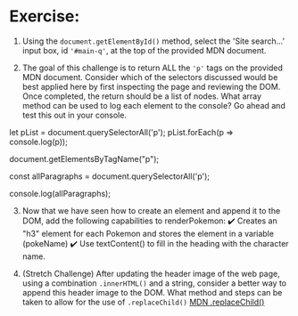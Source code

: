 # Exercise:

1. Using the `document.getElementById()` method, select the 'Site search...' input box, id `'#main-q'`, at the top of the provided MDN document.

2. The goal of this challenge is to return ALL the `'p'` tags on the provided MDN document. Consider which of the selectors discussed would be best applied here by first inspecting the page and reviewing the DOM. Once completed, the return should be a list of nodes. What array method can be used to log each element to the console? Go ahead and test this out in your console.

let pList = document.querySelectorAll('p');
pList.forEach(p => console.log(p));

document.getElementsByTagName("p");

const allParagraphs = document.querySelectorAll('p');

console.log(allParagraphs);

3. Now that we have seen how to create an element and append it to the DOM, add the following capabilities to renderPokemon:
   ✔️ Creates an "h3" element for each Pokemon and stores the element in a variable (pokeName)
   ✔️ Use textContent() to fill in the heading with the character name.

4. (Stretch Challenge) After updating the header image of the web page, using a combination `.innerHTML()` and a string, consider a better way to append this header image to the DOM. What method and steps can be taken to allow for the use of `.replaceChild()` [MDN .replaceChild()](https://developer.mozilla.org/en-US/docs/Web/API/Node/replaceChild)
